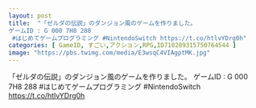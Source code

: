 ```yaml
---
layout: post
title:  "「ゼルダの伝説」のダンジョン風のゲームを作りました。
ゲームID : G 000 7H8 288
 #はじめてゲームプログラミング #NintendoSwitch https://t.co/htlvYDrg0h"
categories: [ GameID, すごい,アクション,RPG,ID710289315750764544 ]
image: "https://pbs.twimg.com/media/E3wsqC4VIAgptMK.jpg"
---
```

「ゼルダの伝説」のダンジョン風のゲームを作りました。
ゲームID : G 000 7H8 288
 #はじめてゲームプログラミング #NintendoSwitch https://t.co/htlvYDrg0h
